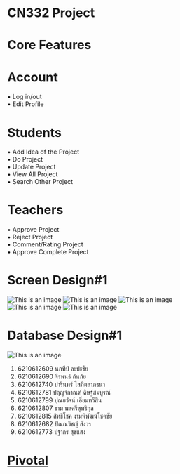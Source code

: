 # CN332 Project

# Core Features
# Account
  •	Log in/out\
  •	Edit Profile
# Students
  •	Add Idea of the Project\
  •	Do Project\
  •	Update Project\
  •	View All Project\
  •	Search Other Project
# Teachers
  •	Approve Project\
  •	Reject Project\
  •	Comment/Rating Project\
  •	Approve Complete Project

# Screen Design#1
![This is an image](https://i.imgur.com/O452Dft.jpg)
![This is an image](https://i.imgur.com/Xklw0Sd.jpg)
![This is an image](https://i.imgur.com/lABKhOC.jpg)
![This is an image](https://i.imgur.com/gf4NjGP.jpg)
![This is an image](https://i.imgur.com/I1pstTR.jpg)


# Database Design#1
![This is an image](https://i.imgur.com/XPr2YMc.jpg)

1. 6210612609 นภทีป์ ละปะชัย
2. 6210612690 จิรพนธ์ กันภัย
3. 6210612740 ปารินทร์ โสภิตลาภธนา 
4. 6210612781 ปฤญจ์กาณฑ์ ดิษฐ์สมบูรณ์
5. 6210612799 ปุณยวัจน์ เอี่ยมทวีสิน 
6. 6210612807 ธาม พลศรีสุทธิกุล
7. 6210612815 สิทธิโชค งามพิพัฒน์โชคชัย
8. 6210612682 ปัณณวิชญ์ สังวร
9. 6210612773 ปฐากร สุขแสง
# [Pivotal](https://www.pivotaltracker.com/n/projects/2557028)
